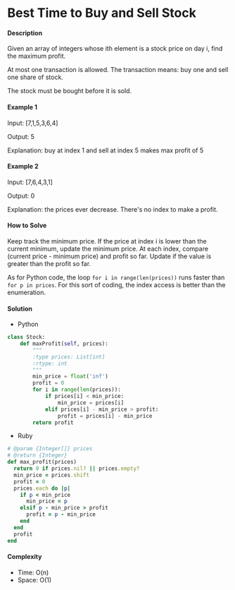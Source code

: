 # Best Time to Buy and Sell Stock

#### Description

Given an array of integers whose ith element is a stock price on day i, find the maximum profit.

At most one transaction is allowed. The transaction means: buy one and sell one share of stock.

The stock must be bought before it is sold.

#### Example 1
Input: [7,1,5,3,6,4]

Output: 5

Explanation: buy at index 1 and sell at index 5 makes max profit of 5

#### Example 2
Input: [7,6,4,3,1]

Output: 0

Explanation: the prices ever decrease. There's no index to make a profit.

#### How to Solve

Keep track the minimum price.
If the price at index i is lower than the current minimum, update the minimum price. At each index, compare (current price - minimum price) and profit so far. Update if the value is greater than the profit so far.

As for Python code, the loop `for i in range(len(prices))` runs faster than `for p in prices`. For this sort of coding, the index access is better than the enumeration.

#### Solution
- Python

```python
class Stock:
    def maxProfit(self, prices):
        """
        :type prices: List[int]
        :rtype: int
        """
        min_price = float('inf')
        profit = 0
        for i in range(len(prices)):
            if prices[i] < min_price:
                min_price = prices[i]
            elif prices[i] - min_price > profit:
                profit = prices[i] - min_price
        return profit
```

- Ruby

```ruby
# @param {Integer[]} prices
# @return {Integer}
def max_profit(prices)
  return 0 if prices.nil? || prices.empty?
  min_price = prices.shift
  profit = 0
  prices.each do |p|
    if p < min_price
      min_price = p
    elsif p - min_price > profit
      profit = p - min_price
    end
  end
  profit
end
```

#### Complexity
- Time: O(n)
- Space: O(1)